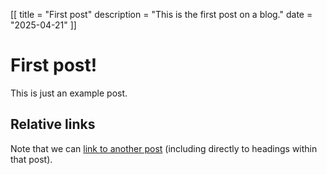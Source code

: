 [[
title = "First post"
description = "This is the first post on a blog."
date = "2025-04-21"
]]

# First post!
This is just an example post.

## Relative links
Note that we can [link to another post](post2.md#a-subheading) (including directly to headings within that post).
